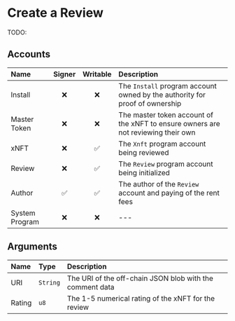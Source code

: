 # Create a Review

TODO:

## Accounts

| Name           | Signer | Writable | Description                                                                       |
| :------------- | :----: | :------: | :-------------------------------------------------------------------------------- |
| Install        |   ❌    |    ❌     | The `Install` program account owned by the authority for proof of ownership       |
| Master Token   |   ❌    |    ❌     | The master token account of the xNFT to ensure owners are not reviewing their own |
| xNFT           |   ❌    |    ✅     | The `Xnft` program account being reviewed                                         |
| Review         |   ❌    |    ✅     | The `Review` program account being initialized                                    |
| Author         |   ✅    |    ✅     | The author of the `Review` account and paying of the rent fees                    |
| System Program |   ❌    |    ❌     | ---                                                                               |

## Arguments

| Name   | Type     | Description                                              |
| :----- | :------- | :------------------------------------------------------- |
| URI    | `String` | The URI of the off-chain JSON blob with the comment data |
| Rating | `u8`     | The 1-5 numerical rating of the xNFT for the review      |
